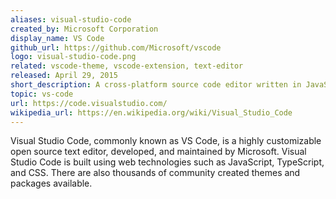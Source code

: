 ```yaml
---
aliases: visual-studio-code
created_by: Microsoft Corporation
display_name: VS Code
github_url: https://github.com/Microsoft/vscode
logo: visual-studio-code.png
related: vscode-theme, vscode-extension, text-editor
released: April 29, 2015
short_description: A cross-platform source code editor written in JavaScript and TypeScript.
topic: vs-code
url: https://code.visualstudio.com/
wikipedia_url: https://en.wikipedia.org/wiki/Visual_Studio_Code
---
```

Visual Studio Code, commonly known as VS Code, is a highly customizable open source text editor, developed, and maintained by Microsoft.
Visual Studio Code is built using web technologies such as JavaScript, TypeScript, and CSS. There are also thousands of community created themes and packages available.

